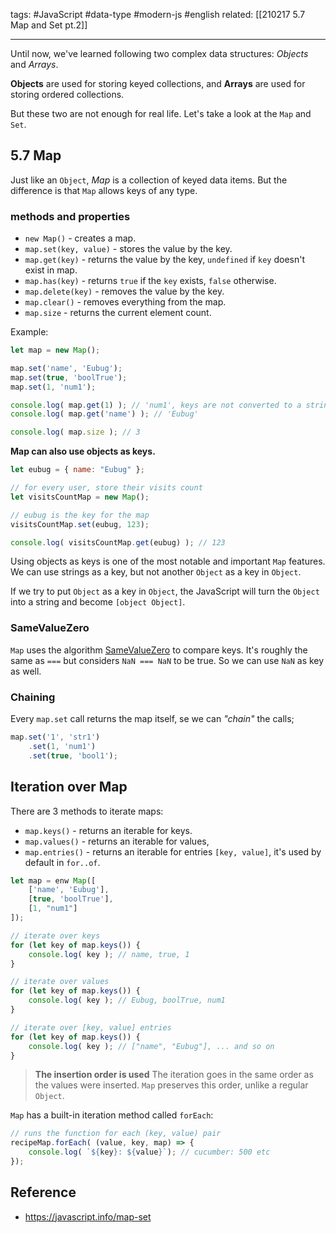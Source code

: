 tags: #JavaScript #data-type #modern-js #english
related: [[210217 5.7 Map and Set pt.2]]

---

Until now, we've learned following two complex data structures: *Objects* and *Arrays*.

**Objects** are used for storing keyed collections, and **Arrays** are used for storing ordered collections.

But these two are not enough for real life. Let's take a look at the `Map` and `Set`.

## 5.7 Map
Just like an `Object`, *Map* is a collection of keyed data items. But the difference is that `Map` allows keys of any type.

### methods and properties
- `new Map()` - creates a map.
- `map.set(key, value)` - stores the value by the key.
- `map.get(key)` - returns the value by the key, `undefined` if `key` doesn't exist in map.
- `map.has(key)` - returns `true` if the `key` exists, `false` otherwise.
- `map.delete(key)` - removes the value by the key.
- `map.clear()` - removes everything from the map.
- `map.size` - returns the current element count.

Example:
```js
let map = new Map();

map.set('name', 'Eubug');
map.set(true, 'boolTrue');
map.set(1, 'num1');

console.log( map.get(1) ); // 'num1', keys are not converted to a string
console.log( map.get('name') ); // 'Eubug'

console.log( map.size ); // 3
```

**Map can also use objects as keys.**

```js
let eubug = { name: "Eubug" };

// for every user, store their visits count
let visitsCountMap = new Map();

// eubug is the key for the map
visitsCountMap.set(eubug, 123);

console.log( visitsCountMap.get(eubug) ); // 123
```

Using objects as keys is one of the most notable and important `Map` features. We can use strings as a key, but not another `Object` as a key in `Object`.

If we try to put `Object` as a key in `Object`, the JavaScript will turn the `Object` into a string and become `[object Object]`.

### SameValueZero
`Map` uses the algorithm [SameValueZero](https://tc39.es/ecma262/#sec-samevaluezero) to compare keys. It's roughly the same as `===` but considers `NaN === NaN` to be true. So we can use `NaN` as key as well.

### Chaining
Every `map.set` call returns the map itself, se we can *"chain"* the calls;
```js
map.set('1', 'str1')
	.set(1, 'num1')
	.set(true, 'bool1');
```

## Iteration over Map
There are 3 methods to iterate maps:
- `map.keys()` - returns an iterable for keys.
- `map.values()` - returns an iterable for values,
- `map.entries()` - returns an iterable for entries `[key, value]`, it's used by default in `for..of`.

```js
let map = enw Map([
	['name', 'Eubug'],
	[true, 'boolTrue'],
	[1, "num1"]
]);

// iterate over keys
for (let key of map.keys()) {
	console.log( key ); // name, true, 1
}

// iterate over values
for (let key of map.keys()) {
	console.log( key ); // Eubug, boolTrue, num1
}

// iterate over [key, value] entries
for (let key of map.keys()) {
	console.log( key ); // ["name", "Eubug"], ... and so on
}
```

> **The insertion order is used**
> The iteration goes in the same order as the values were inserted. `Map` preserves this order, unlike a regular `Object`.

`Map` has a built-in iteration method called `forEach`:
```js
// runs the function for each (key, value) pair
recipeMap.forEach( (value, key, map) => {
	console.log( `${key}: ${value}`); // cucumber: 500 etc
});
```

## Reference 
- https://javascript.info/map-set